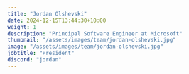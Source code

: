 ```yaml
---
title: "Jordan Olshevski"
date: 2024-12-15T13:44:30+10:00
weight: 1
description: "Principal Software Engineer at Microsoft"
thumbnail: "/assets/images/team/jordan-olshevski.jpg"
image: "/assets/images/team/jordan-olshevski.jpg"
jobtitle: "President"
discord: "jordan"
---
```


